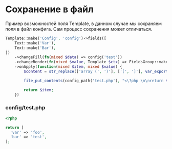 # Сохранение в файл

Пример возможностей поля Template, в данном случае мы сохраняем поля в файл конфига. Сам процесс сохранения может отличаться.

```php
Template::make('Config', 'config')->fields([
    Text::make('Var'),
    Text::make('Bar'),
])
    ->changeFill(fn(mixed $data) => config('test'))
    ->changeRender(fn(mixed $value, Template $ctx) => FieldsGroup::make($ctx->getPreparedFields())->fill($value))
    ->onApply(function(mixed $item, mixed $value) {
        $content = str_replace(['array (', ')'], ['[', ']'], var_export($value, true));

        file_put_contents(config_path('test.php'), "<\?php \n\nreturn $content;");

        return $item;
    })
```

### config/test.php

```php
<?php

return [
  'var' => 'foo',
  'bar' => 'test',
];
```

